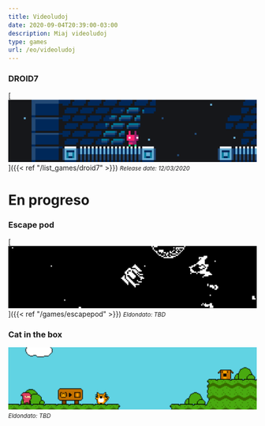 ```yaml
---
title: Videoludoj
date: 2020-09-04T20:39:00-03:00
description: Miaj videoludoj
type: games
url: /eo/videoludoj
---
```


### DROID7

[![DROID7](droid7.gif)]({{< ref "/list_games/droid7" >}})
<small>_Release date: 12/03/2020_</small>

# En progreso

### Escape pod

[![Escape pod](escape_pod.png)]({{< ref "/games/escapepod" >}})
<small>_Eldondato: TBD_</small>

### Cat in the box

![Cat in the box](cat_in_the_box.png)
<small>_Eldondato: TBD_</small>

